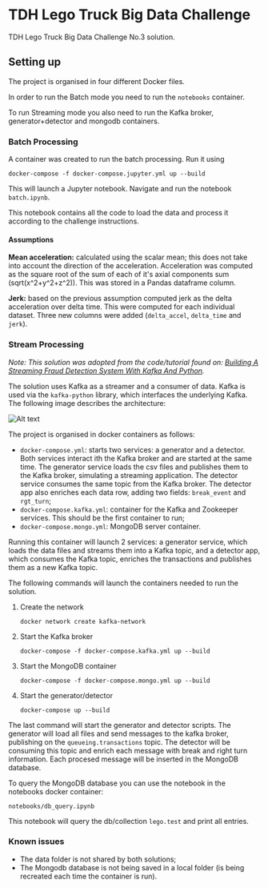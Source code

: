 # TDH Lego Truck Big Data Challenge
TDH Lego Truck Big Data Challenge No.3 solution. 

## Setting up 
The project is organised in four different Docker files. 

In order to run the Batch mode you need to run the `notebooks` container. 

To run Streaming mode you also need to run the Kafka broker, generator+detector and mongodb containers. 

### Batch Processing
A container was created to run the batch processing. Run it using 

```docker-compose -f docker-compose.jupyter.yml up --build```

This will launch a Jupyter notebook. Navigate and run the notebook `batch.ipynb`.

This notebook contains all the code to load the data and process it according to the challenge instructions. 

#### Assumptions

**Mean acceleration:** calculated using the scalar mean; this does not take into account the direction of the acceleration. Acceleration was computed as the square root of the sum of each of it's axial components sum (sqrt(x^2+y^2+z^2)). 
This was stored in a Pandas dataframe column. 

**Jerk:** based on the previous assumption computed jerk as the delta acceleration over delta time. This were computed for each individual dataset. Three new columns were added (`delta_accel`, `delta_time` and `jerk`).


### Stream Processing 

_Note: This solution was adopted from the code/tutorial found on: 
[Building A Streaming Fraud Detection System With Kafka And Python](https://blog.florimondmanca.com/building-a-streaming-fraud-detection-system-with-kafka-and-python)._ 

The solution uses Kafka as a streamer and a consumer of data. Kafka is used via the `kafka-python` library, which interfaces the underlying Kafka. The following image describes the architecture: 

![Alt text](/img/tdh_lego_arch.png?raw=true "Streaming solution architecture diagram")

The project is organised in docker containers as follows: 
* `docker-compose.yml`: starts two  services: a generator and a detector. Both services interact ith the Kafka broker and are started at the same time. The generator service loads the csv files and publishes them to the Kafka broker, simulating a streaming application. The detector service consumes the same topic from  the Kafka broker. The detector app also enriches each data row, adding two fields: `break_event` and `rgt_turn`;
* `docker-compose.kafka.yml`: container for the Kafka and Zookeeper services. This should be the first container to run;
* `docker-compose.mongo.yml`: MongoDB server container. 

Running this container will launch 2 services: a generator service, which loads the data files and streams them into a Kafka topic, and a detector app, which consumes the Kafka topic, enriches the transactions and publishes them as a new Kafka topic. 

The following commands will launch the containers needed to run the solution. 
1. Create the network 

   ```docker network create kafka-network```
1. Start the Kafka broker

    ```docker-compose -f docker-compose.kafka.yml up --build``` 
2. Start the MongoDB container 

   ```docker-compose -f docker-compose.mongo.yml up --build```
3. Start the generator/detector
  
   ```docker-compose up --build```

The last command will start the generator and detector scripts. The generator will load all files and send messages to the kafka broker, publishing on the `queueing.transactions` topic. The detector will be consuming this topic and enrich each message with break and right turn information. Each procesed message will be inserted in the MongoDB database.

To query the MongoDB database you can use the  notebook in the notebooks docker container: 
   
   ```notebooks/db_query.ipynb```

This notebook will query the db/collection `lego.test` and print all entries.

### Known issues
* The data folder is not shared by both solutions;
* The Mongodb database is not being saved in a local folder (is being recreated each time the container is run).


